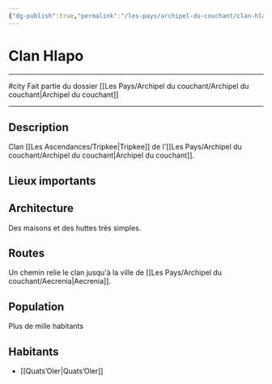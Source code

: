 ```yaml
---
{"dg-publish":true,"permalink":"/les-pays/archipel-du-couchant/clan-hlapo/"}
---
```


# Clan Hlapo
---
#city 
Fait partie du dossier [[Les Pays/Archipel du couchant/Archipel du couchant\|Archipel du couchant]]

-------
## Description
Clan [[Les Ascendances/Tripkee\|Tripkee]] de l'[[Les Pays/Archipel du couchant/Archipel du couchant\|Archipel du couchant]].
## Lieux importants

## Architecture
Des maisons et des huttes très simples.
## Routes
Un chemin relie le clan jusqu'à la ville de [[Les Pays/Archipel du couchant/Aecrenia\|Aecrenia]].
## Population
Plus de mille habitants
## Habitants
- [[Quats’Oler\|Quats’Oler]]